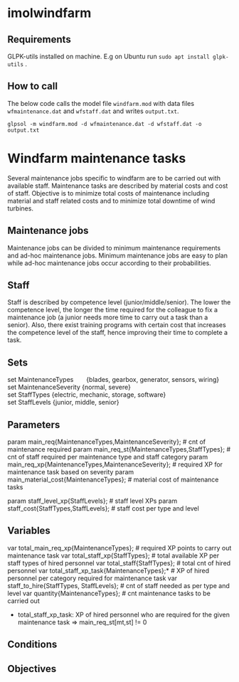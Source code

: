 # imolwindfarm

## Requirements
GLPK-utils installed on machine. E.g on Ubuntu run `sudo apt install glpk-utils` .

## How to call
The below code calls the model file `windfarm.mod` with data files `wfmaintenance.dat` and `wfstaff.dat` and writes `output.txt`.

`glpsol -m windfarm.mod -d wfmaintenance.dat -d wfstaff.dat -o output.txt`

# Windfarm maintenance tasks
Several maintenance jobs specific to windfarm are to be carried out with available staff.
Maintenance tasks are described by material costs and cost of staff.
Objective is to minimize total costs of maintenance including material and staff related costs
and to minimize total downtime of wind turbines.

## Maintenance jobs
Maintenance jobs can be divided to minimum maintenance requirements and ad-hoc maintenance jobs. 
Minimum maintenance jobs are easy to plan while ad-hoc maintenance jobs occur according to their probabilities.

## Staff
Staff is described by competence level (junior/middle/senior). The lower the competence level, the longer
the time required for the colleague to fix a maintenance job (a junior needs more time to carry out a 
task than a senior). Also, there exist training programs with certain cost that increases the competence
level of the staff, hence improving their time to complete a task.

## Sets
<p>set MaintenanceTypes	&emsp;&ensp;					{blades, gearbox, generator, sensors, wiring} <br>
set MaintenanceSeverity 						{normal, severe} <br>
set StaffTypes 								{electric, mechanic, storage, software} <br>
set StaffLevels 							{junior, middle, senior} <br>
</p>

## Parameters
param main_req{MaintenanceTypes,MaintenanceSeverity}; 			# cnt of maintenance required
param main_req_st{MaintenanceTypes,StaffTypes};				# cnt of staff required per maintenance type and staff category
param main_req_xp{MaintenanceTypes,MaintenanceSeverity};		# required XP for maintenance task based on severity
param main_material_cost{MaintenanceTypes}; 				# material cost of maintenance tasks
	
param staff_level_xp{StaffLevels};					# staff level XPs
param staff_cost{StaffTypes,StaffLevels}; 				# staff cost per type and level
	
## Variables
var total_main_req_xp{MaintenanceTypes};				# required XP points to carry out maintenance task
var total_staff_xp{StaffTypes};						# total available XP per staff types of hired personnel
var total_staff{StaffTypes};						# total cnt of hired personnel
var total_staff_xp_task{MaintenanceTypes};*				# XP of hired personnel per category required for maintenance task
var staff_to_hire{StaffTypes, StaffLevels};				# cnt of staff needed as per type and level
var quantity{MaintenanceTypes};						# cnt maintenance tasks to be carried out 

* total_staff_xp_task: XP of hired personnel who are required for the given maintenance task => main_req_st[mt,st] != 0

## Conditions

## Objectives
